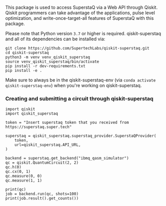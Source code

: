 This package is used to access SuperstaQ via a Web API through Qiskit. Qiskit programmers
can take advantage of the applications, pulse level optimization, and write-once-target-all
features of SuperstaQ with this package.


Please note that Python version `3.7` or higher is required. qiskit-superstaq and all of its
dependencies can be installed via:

```
git clone https://github.com/SupertechLabs/qiskit-superstaq.git
cd qiskit-superstaq
python3 -m venv venv_qiskit_superstaq
source venv_qiskit_superstaq/bin/activate
pip install -r dev-requirements.txt
pip install -e .
```

Make sure to always be in the qiskit-superstaq-env (via ``conda activate qiskit-superstaq-env``) when you're working on qiskit-superstaq.

### Creating and submitting a circuit through qiskit-superstaq
```
import qiskit
import qiskit_superstaq

token = "Insert superstaq token that you received from https://superstaq.super.tech"

superstaq = qiskit_superstaq.superstaq_provider.SuperstaQProvider(
    token,
    url=qiskit_superstaq.API_URL,
)

backend = superstaq.get_backend("ibmq_qasm_simulator")
qc = qiskit.QuantumCircuit(2, 2)
qc.h(0)
qc.cx(0, 1)
qc.measure(0, 0)
qc.measure(1, 1)

print(qc)
job = backend.run(qc, shots=100)
print(job.result().get_counts())
```

